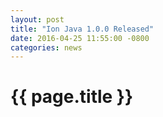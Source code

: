 ```yaml
---
layout: post
title: "Ion Java 1.0.0 Released"
date: 2016-04-25 11:55:00 -0800
categories: news
---
```


# {{ page.title }}